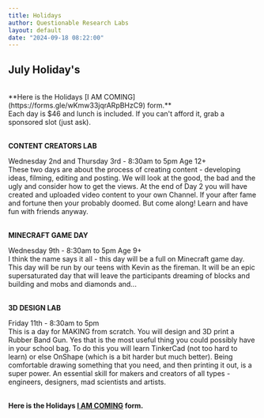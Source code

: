 ```yaml
---
title: Holidays
author: Questionable Research Labs
layout: default
date: "2024-09-18 08:22:00"
---
```


## July Holiday's ##
<br>
**Here is the Holidays [I AM COMING](https://forms.gle/wKmw33jqrARpBHzC9) form.**<br> 
Each day is $46 and lunch is included. If you can't afford it, grab a sponsored slot (just ask).
<br><br>

<p align="left"><b>CONTENT CREATORS LAB</b></p>
Wednesday 2nd and Thursday 3rd  - 8:30am to 5pm Age 12+<br>
These two days are about the process of creating content - developing ideas, filming, editing and posting. We will look at the good, the bad and the ugly and consider how to get the views. At the end of Day 2 you will have created and uploaded video content to your own Channel. If your after fame and fortune then your probably doomed. But come along! Learn and have fun with friends anyway.<br><br>

<p align="left"><b>MINECRAFT GAME DAY</b></p>
Wednesday 9th - 8:30am to 5pm  Age 9+<br> 
I think the name says it all - this day will be a full on Minecraft game day. This day will be run by our teens with Kevin as the fireman. It will be an epic supersaturated day that will leave the participants dreaming of blocks and building and mobs and diamonds and...<br><br>   

<p align="left"><b>3D DESIGN LAB</b></p>
Friday 11th - 8:30am to 5pm<br> 
This is a day for MAKING from scratch. You will design and 3D print a Rubber Band Gun. Yes that is the most useful thing you could possibly have in your school bag.
To do this you will learn TinkerCad (not too hard to learn) or else OnShape (which is a bit harder but much better). Being comfortable drawing something that you need, and then printing it out, is a super power. An essential skill for makers and creators of all types - engineers, designers, mad scientists and artists.   <br><br>


**Here is the Holidays [I AM COMING](https://forms.gle/wKmw33jqrARpBHzC9) form.**<br> 


